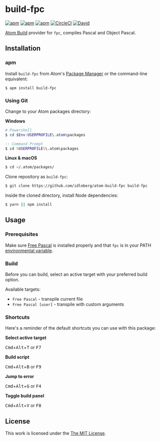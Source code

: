 # build-fpc

[![apm](https://flat.badgen.net/apm/license/build-fpc)](https://atom.io/packages/build-fpc)
[![apm](https://flat.badgen.net/apm/v/build-fpc)](https://atom.io/packages/build-fpc)
[![apm](https://flat.badgen.net/apm/dl/build-fpc)](https://atom.io/packages/build-fpc)
[![CircleCI](https://flat.badgen.net/circleci/github/idleberg/atom-build-fpc)](https://circleci.com/gh/idleberg/atom-build-fpc)
[![David](https://flat.badgen.net/david/dev/idleberg/atom-build-fpc)](https://david-dm.org/idleberg/atom-build-fpc?type=dev)

[Atom Build](https://atombuild.github.io/) provider for `fpc`, compiles Pascal and Object Pascal.

## Installation

### apm

Install `build-fpc` from Atom's [Package Manager](http://flight-manual.atom.io/using-atom/sections/atom-packages/) or the command-line equivalent:

`$ apm install build-fpc`

### Using Git

Change to your Atom packages directory:

**Windows**

```powershell
# Powershell
$ cd $Env:USERPROFILE\.atom\packages
```

```cmd
:: Command Prompt
$ cd %USERPROFILE%\.atom\packages
```

**Linux & macOS**

```bash
$ cd ~/.atom/packages/
```

Clone repository as `build-fpc`:

```bash
$ git clone https://github.com/idleberg/atom-build-fpc build-fpc
```

Inside the cloned directory, install Node dependencies:

```bash
$ yarn || npm install
```

## Usage

### Prerequisites

Make sure [Free Pascal](https://www.freepascal.org/) is installed properly and that `fpc` is in your PATH [environmental variable](http://superuser.com/a/284351/195953).

### Build

Before you can build, select an active target with your preferred build option.

Available targets:

* `Free Pascal` - transpile current file
* `Free Pascal [user]` - transpile with custom arguments

### Shortcuts

Here's a reminder of the default shortcuts you can use with this package:

**Select active target**

<kbd>Cmd</kbd>+<kbd>Alt</kbd>+<kbd>T</kbd> or <kbd>F7</kbd>

**Build script**

<kbd>Cmd</kbd>+<kbd>Alt</kbd>+<kbd>B</kbd> or <kbd>F9</kbd>

**Jump to error**

<kbd>Cmd</kbd>+<kbd>Alt</kbd>+<kbd>G</kbd> or <kbd>F4</kbd>

**Toggle build panel**

<kbd>Cmd</kbd>+<kbd>Alt</kbd>+<kbd>V</kbd> or <kbd>F8</kbd>

## License

This work is licensed under the [The MIT License](LICENSE).
